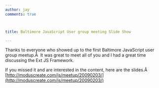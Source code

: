 ```yaml
---
author: jay
comments: true



title: Baltimore JavaScript User group meeting Slide Show

---
```


Thanks to everyone who showed up to the first Baltimore JavaScript user group meetup.Â  It was great to meet all of you and I had a great time discussing the Ext JS Framework.

If you missed it and are interested in the content, here are the slides.Â  [http://moduscreate.com/js/meetup/20090203/](http://moduscreate.com/js/meetup/20090203/)
